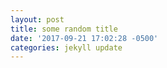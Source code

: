 ```yaml
---
layout: post
title: some random title
date: '2017-09-21 17:02:28 -0500'
categories: jekyll update
---
```


